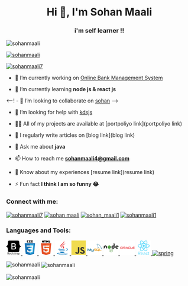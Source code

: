 <h1 align="center">Hi 👋, I'm Sohan Maali</h1>
<h3 align="center">i'm self learner !!</h3>

<p align="left"> <img src="https://komarev.com/ghpvc/?username=sohanmaali&label=Profile%20views&color=0e75b6&style=flat" alt="sohanmaali" /> </p>

<p align="left"> <a href="https://github.com/ryo-ma/github-profile-trophy"><img src="https://github-profile-trophy.vercel.app/?username=sohanmaali" alt="sohanmaali" /></a> </p>

<p align="left"> <a href="https://twitter.com/sohanmaali7" target="blank"><img src="https://img.shields.io/twitter/follow/sohanmaali7?logo=twitter&style=for-the-badge" alt="sohanmaali7" /></a> </p>

- 🔭 I’m currently working on [Online Bank Management System](jsdfnskj)

- 🌱 I’m currently learning **node js & react js**

<--! - 👯 I’m looking to collaborate on [sohan](sohan) -->

- 🤝 I’m looking for help with [kdsjs](kjsd)

- 👨‍💻 All of my projects are available at [portpoliyo link](portpoliyo link)

- 📝 I regularly write articles on [blog link](blog link)

- 💬 Ask me about **java**

- 📫 How to reach me **sohanmaali4@gmail.com**

- 📄 Know about my experiences [resume link](resume link)

- ⚡ Fun fact **I think I am so funny 😂**

<h3 align="left">Connect with me:</h3>
<p align="left">
<a href="https://twitter.com/sohanmaali7" target="blank"><img align="center" src="https://raw.githubusercontent.com/rahuldkjain/github-profile-readme-generator/master/src/images/icons/Social/twitter.svg" alt="sohanmaali7" height="30" width="40" /></a>
<a href="https://linkedin.com/in/sohan maali" target="blank"><img align="center" src="https://raw.githubusercontent.com/rahuldkjain/github-profile-readme-generator/master/src/images/icons/Social/linked-in-alt.svg" alt="sohan maali" height="30" width="40" /></a>
<a href="https://instagram.com/sohan_maali1" target="blank"><img align="center" src="https://raw.githubusercontent.com/rahuldkjain/github-profile-readme-generator/master/src/images/icons/Social/instagram.svg" alt="sohan_maali1" height="30" width="40" /></a>
<a href="https://auth.geeksforgeeks.org/user/sohanmaali1" target="blank"><img align="center" src="https://raw.githubusercontent.com/rahuldkjain/github-profile-readme-generator/master/src/images/icons/Social/geeks-for-geeks.svg" alt="sohanmaali1" height="30" width="40" /></a>
</p>

<h3 align="left">Languages and Tools:</h3>
<p align="left"> <a href="https://getbootstrap.com" target="_blank" rel="noreferrer"> <img src="https://raw.githubusercontent.com/devicons/devicon/master/icons/bootstrap/bootstrap-plain-wordmark.svg" alt="bootstrap" width="40" height="40"/> </a> <a href="https://www.w3schools.com/css/" target="_blank" rel="noreferrer"> <img src="https://raw.githubusercontent.com/devicons/devicon/master/icons/css3/css3-original-wordmark.svg" alt="css3" width="40" height="40"/> </a> <a href="https://www.w3.org/html/" target="_blank" rel="noreferrer"> <img src="https://raw.githubusercontent.com/devicons/devicon/master/icons/html5/html5-original-wordmark.svg" alt="html5" width="40" height="40"/> </a> <a href="https://www.java.com" target="_blank" rel="noreferrer"> <img src="https://raw.githubusercontent.com/devicons/devicon/master/icons/java/java-original.svg" alt="java" width="40" height="40"/> </a> <a href="https://developer.mozilla.org/en-US/docs/Web/JavaScript" target="_blank" rel="noreferrer"> <img src="https://raw.githubusercontent.com/devicons/devicon/master/icons/javascript/javascript-original.svg" alt="javascript" width="40" height="40"/> </a> <a href="https://www.mysql.com/" target="_blank" rel="noreferrer"> <img src="https://raw.githubusercontent.com/devicons/devicon/master/icons/mysql/mysql-original-wordmark.svg" alt="mysql" width="40" height="40"/> </a> <a href="https://nodejs.org" target="_blank" rel="noreferrer"> <img src="https://raw.githubusercontent.com/devicons/devicon/master/icons/nodejs/nodejs-original-wordmark.svg" alt="nodejs" width="40" height="40"/> </a> <a href="https://www.oracle.com/" target="_blank" rel="noreferrer"> <img src="https://raw.githubusercontent.com/devicons/devicon/master/icons/oracle/oracle-original.svg" alt="oracle" width="40" height="40"/> </a> <a href="https://reactjs.org/" target="_blank" rel="noreferrer"> <img src="https://raw.githubusercontent.com/devicons/devicon/master/icons/react/react-original-wordmark.svg" alt="react" width="40" height="40"/> </a> <a href="https://spring.io/" target="_blank" rel="noreferrer"> <img src="https://www.vectorlogo.zone/logos/springio/springio-icon.svg" alt="spring" width="40" height="40"/> </a> </p>

<p><img align="left" src="https://github-readme-stats.vercel.app/api/top-langs?username=sohanmaali&show_icons=true&locale=en&layout=compact" alt="sohanmaali" /></p>

<p>&nbsp;<img align="center" src="https://github-readme-stats.vercel.app/api?username=sohanmaali&show_icons=true&locale=en" alt="sohanmaali" /></p>

<p><img align="center" src="https://github-readme-streak-stats.herokuapp.com/?user=sohanmaali&" alt="sohanmaali" /></p>
